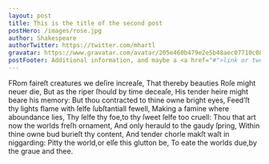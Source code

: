 ```yaml
---
layout: post
title: This is the title of the second post
postHero: /images/rose.jpg
author: Shakespeare
authorTwitter: https://twitter.com/mhartl
gravatar: https://www.gravatar.com/avatar/205e460b479e2e5b48aec07710c08d50
postFooter: Additional information, and maybe a <a href="#">link or two</a>
---
```


FRom faireſt creatures we deſire increaſe,
That thereby beauties Roſe might neuer die,
But as the riper ſhould by time deceaſe,
His tender heire might beare his memory:
But thou contracted to thine owne bright eyes,
Feed’ſt thy lights flame with ſelfe ſubſtantiall fewell,
Making a famine where aboundance lies,
Thy ſelfe thy foe,to thy ſweet ſelfe too cruell:
Thou that art now the worlds freſh ornament,
And only herauld to the gaudy ſpring,
Within thine owne bud burieſt thy content,
And tender chorle makſt waſt in niggarding:
   Pitty the world,or elſe this glutton be,
   To eate the worlds due,by the graue and thee.